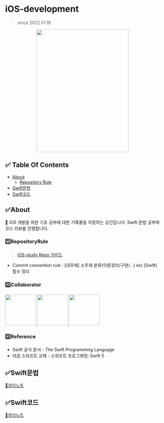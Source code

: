 # iOS-development
> since 2022.01.19


<p align="center"><img src="https://user-images.githubusercontent.com/58581608/151120190-b38e41b6-2112-4b56-be3e-ab73dcfdf237.png" height="400px" width="300px"></p>

## ✅ Table Of Contents
+ [About](#✅About)
  - [Repository Rule](#1️⃣RepositoryRule)
+ [Swift문법](#✅Swift문법)
+ [Swift코드](#✅Swift코드)


## ✅About
🌟 iOS 개발을 위한 기초 공부에 대한 기록물을 저장하는 공간입니다. Swift 문법 공부와 코드 리뷰를 진행합니다. 
### 1️⃣RepositoryRule
> [iOS-study Repo 가이드](https://velog.io/@devjay/github-iOS-study-Repo-%EA%B0%80%EC%9D%B4%EB%93%9C)
+ Commit convention rule : [대주제] 소주제 분류(이론정리/구현/...) ex) [Swift] 함수 정리


### 2️⃣Collaborator
<p>
<a href="https://github.com/parkjeeyoung">
  <img src="https://github.com/parkjeeyoung.png" width="100">
</a>
<a href="https://github.com/juri123123">
  <img src="https://github.com/juri123123.png" width="100">
</a>
<a href="https://github.com/devzoe">
  <img src="https://github.com/devzoe.png" width="100">
</a>
</p>

### 3️⃣Reference
+ Swift 공식 문서 - The Swift Programming Language
+ 야곰 스위프트 교재 - 스위프트 프로그래밍: Swift 5

## ✅Swift문법
[📄정리노트](https://github.com/devzoe/iOS-study/tree/main/contents/swift/The_Swift_Programming_Language)

## ✅Swift코드
[📄정리노트](https://github.com/devzoe/iOS-study/tree/main/contents/swift/Programmers)
